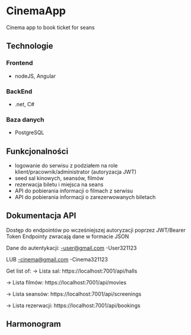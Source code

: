 # CinemaApp
Cinema app to book ticket for seans

## Technologie
### Frontend
- nodeJS, Angular

### BackEnd
- .net, C#

### Baza danych
- PostgreSQL

## Funkcjonalności
- logowanie do serwisu z podziałem na role klient/pracownik/administrator (autoryzacja JWT)
- seed sal kinowych, seansów, filmów 
- rezerwacja biletu i miejsca na seans
- API do pobierania informacji o filmach z serwisu
- API do pobierania informacji o zarezerwowanych biletach 

## Dokumentacja API
Dostęp do endpointów po wcześniejszej autoryzacji poprzez JWT/Bearer Token
Endpointy zwracają dane w formacie JSON

Dane do autentykacji:
-user@gmail.com
-User321123

LUB
-cinema@gmail.com
-Cinema321123


Get list of:
-> Lista sal:
https://localhost:7001/api/halls

-> Lista filmów:
https://localhost:7001/api/movies

-> Lista seansów:
https://localhost:7001/api/screenings

-> Lista rezerwacji:
https://localhost:7001/api/bookings


## Harmonogram

